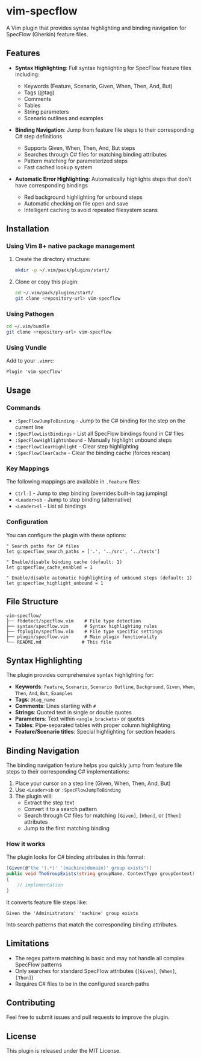 # vim-specflow

A Vim plugin that provides syntax highlighting and binding navigation for SpecFlow (Gherkin) feature files.

## Features

- **Syntax Highlighting**: Full syntax highlighting for SpecFlow feature files including:
  - Keywords (Feature, Scenario, Given, When, Then, And, But)
  - Tags (@tag)
  - Comments
  - Tables
  - String parameters
  - Scenario outlines and examples

- **Binding Navigation**: Jump from feature file steps to their corresponding C# step definitions
  - Supports Given, When, Then, And, But steps
  - Searches through C# files for matching binding attributes
  - Pattern matching for parameterized steps
  - Fast cached lookup system

- **Automatic Error Highlighting**: Automatically highlights steps that don't have corresponding bindings
  - Red background highlighting for unbound steps
  - Automatic checking on file open and save
  - Intelligent caching to avoid repeated filesystem scans

## Installation

### Using Vim 8+ native package management

1. Create the directory structure:
   ```bash
   mkdir -p ~/.vim/pack/plugins/start/
   ```

2. Clone or copy this plugin:
   ```bash
   cd ~/.vim/pack/plugins/start/
   git clone <repository-url> vim-specflow
   ```

### Using Pathogen

```bash
cd ~/.vim/bundle
git clone <repository-url> vim-specflow
```

### Using Vundle

Add to your `.vimrc`:
```vim
Plugin 'vim-specflow'
```

## Usage

### Commands

- `:SpecFlowJumpToBinding` - Jump to the C# binding for the step on the current line
- `:SpecFlowListBindings` - List all SpecFlow bindings found in C# files
- `:SpecFlowHighlightUnbound` - Manually highlight unbound steps
- `:SpecFlowClearHighlight` - Clear step highlighting
- `:SpecFlowClearCache` - Clear the binding cache (forces rescan)

### Key Mappings

The following mappings are available in `.feature` files:

- `Ctrl-]` - Jump to step binding (overrides built-in tag jumping)
- `<Leader>sb` - Jump to step binding (alternative)
- `<Leader>sl` - List all bindings

### Configuration

You can configure the plugin with these options:

```vim
" Search paths for C# files
let g:specflow_search_paths = ['.', '../src', '../tests']

" Enable/disable binding cache (default: 1)
let g:specflow_cache_enabled = 1

" Enable/disable automatic highlighting of unbound steps (default: 1)
let g:specflow_highlight_unbound = 1
```

## File Structure

```
vim-specflow/
├── ftdetect/specflow.vim    # File type detection
├── syntax/specflow.vim      # Syntax highlighting rules
├── ftplugin/specflow.vim    # File type specific settings
├── plugin/specflow.vim      # Main plugin functionality
└── README.md               # This file
```

## Syntax Highlighting

The plugin provides comprehensive syntax highlighting for:

- **Keywords**: `Feature`, `Scenario`, `Scenario Outline`, `Background`, `Given`, `When`, `Then`, `And`, `But`, `Examples`
- **Tags**: `@tag_name` 
- **Comments**: Lines starting with `#`
- **Strings**: Quoted text in single or double quotes
- **Parameters**: Text within `<angle_brackets>` or quotes
- **Tables**: Pipe-separated tables with proper column highlighting
- **Feature/Scenario titles**: Special highlighting for section headers

## Binding Navigation

The binding navigation feature helps you quickly jump from feature file steps to their corresponding C# implementations:

1. Place your cursor on a step line (Given, When, Then, And, But)
2. Use `<Leader>sb` or `:SpecFlowJumpToBinding`
3. The plugin will:
   - Extract the step text
   - Convert it to a search pattern
   - Search through C# files for matching `[Given]`, `[When]`, or `[Then]` attributes
   - Jump to the first matching binding

### How it works

The plugin looks for C# binding attributes in this format:
```csharp
[Given(@"the '(.*)' '(machine|domain)' group exists")]
public void TheGroupExists(string groupName, ContextType groupContext)
{
    // implementation
}
```

It converts feature file steps like:
```gherkin
Given the 'Administrators' 'machine' group exists
```

Into search patterns that match the corresponding binding attributes.

## Limitations

- The regex pattern matching is basic and may not handle all complex SpecFlow patterns
- Only searches for standard SpecFlow attributes (`[Given]`, `[When]`, `[Then]`)
- Requires C# files to be in the configured search paths

## Contributing

Feel free to submit issues and pull requests to improve the plugin.

## License

This plugin is released under the MIT License.